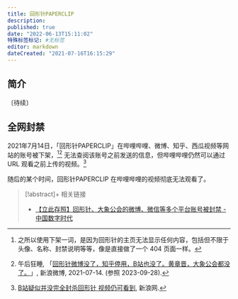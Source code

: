 ```yaml
---
title: 回形针PAPERCLIP
description:
published: true
date: "2022-06-13T15:11:02"
特殊标签标记: #无标签
editor: markdown
dateCreated: "2021-07-16T16:15:29"
---
```


## 简介

〔待续〕

## 全网封禁

2021年7月14日，「回形针PAPERCLIP」在哔哩哔哩、微博、知乎、西瓜视频等网站的账号被下架，[^1][^YKxfo] 无法查阅该账号之前发送的信息，但哔哩哔哩仍然可以通过 URL 观看之前上传的视频。[^2]

[^YKxfo]: 午后狂睡, 「[回形针微博没了，知乎停用，B站也没了。黄章晋，大象公会都没了。 ​​​​](http://archive.today/2021.07.14-140702/https://www.weibo.com/1253846303/KoJ0vvj3Y?type=comment%23_rnd1626271639409)」, 新浪微博, 2021-07-14. (参照 2023-09-28).

[^1]: 之所以使用下架一词，是因为回形针的主页无法显示任何内容，包括但不限于头像、名称、封禁说明等等，像是直接做了一个 404 页面一样。

[^2]: [B站疑似并没完全封杀回形针 视频仍可看到](https://web.archive.org/web/20211225142308/https://finance.sina.com.cn/tech/2021-08-18/doc-ikqcfncc3485342.shtml), 新浪网.

随后的某个时间，回形针PAPERCLIP 在哔哩哔哩的视频彻底无法观看了。

> [!abstract]+ 相关链接
>
> +   [【立此存照】回形针、大象公会的微博、微信等多个平台账号被封禁 - 中国数字时代](https://web.archive.org/web/20210714175749/https://chinadigitaltimes.net/chinese/668234.html)
